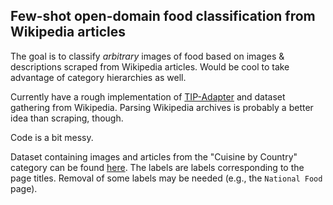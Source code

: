## Few-shot open-domain food classification from Wikipedia articles

The goal is to classify *arbitrary* images of food based on images & descriptions scraped from Wikipedia articles. Would be cool to take advantage of category hierarchies as well.

Currently have a rough implementation of [TIP-Adapter](https://github.com/gaopengcuhk/Tip-Adapter) and dataset gathering from Wikipedia. Parsing Wikipedia archives is probably a better idea than scraping, though.

Code is a bit messy.

Dataset containing images and articles from the "Cuisine by Country" category can be found [here](https://huggingface.co/datasets/alexwan0/wikipedia-foods). The labels are labels corresponding to the page titles. Removal of some labels may be needed (e.g., the `National Food` page).
